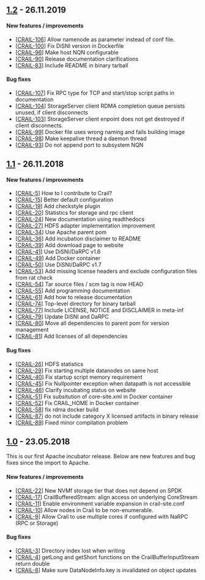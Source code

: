 <!--
{% comment %}
Licensed to the Apache Software Foundation (ASF) under one or more
contributor license agreements.  See the NOTICE file distributed with
this work for additional information regarding copyright ownership.
The ASF licenses this file to You under the Apache License, Version 2.0
(the "License"); you may not use this file except in compliance with
the License.  You may obtain a copy of the License at

   http://www.apache.org/licenses/LICENSE-2.0

Unless required by applicable law or agreed to in writing, software
distributed under the License is distributed on an "AS IS" BASIS,
WITHOUT WARRANTIES OR CONDITIONS OF ANY KIND, either express or implied.
See the License for the specific language governing permissions and
limitations under the License.
{% endcomment %}
-->
## [1.2](https://github.com/apache/incubator-crail/tree/v1.2) - 26.11.2019

#### New features / improvements

* [[CRAIL-106](https://jira.apache.org/jira/projects/CRAIL/issues/CRAIL-106)] Allow namenode as parameter instead of conf file.
* [[CRAIL-100](https://jira.apache.org/jira/projects/CRAIL/issues/CRAIL-100)] Fix DiSNI version in Dockerfile
* [[CRAIL-96](https://jira.apache.org/jira/projects/CRAIL/issues/CRAIL-96)]   Make host NQN configurable
* [[CRAIL-90](https://jira.apache.org/jira/projects/CRAIL/issues/CRAIL-90)]   Release documentation clarifications
* [[CRAIL-83](https://jira.apache.org/jira/projects/CRAIL/issues/CRAIL-83)]   Include README in binary tarball



#### Bug fixes

* [[CRAIL-107](https://jira.apache.org/jira/projects/CRAIL/issues/CRAIL-107)] Fix RPC type for TCP and start/stop script paths in documentation
* [[CRAIL-104](https://jira.apache.org/jira/projects/CRAIL/issues/CRAIL-104)] StorageServer client RDMA completion queue persists unused, if client disconnects
* [[CRAIL-103](https://jira.apache.org/jira/projects/CRAIL/issues/CRAIL-103)] StorageServer client enpoint does not get destroyed if client disconnects.
* [[CRAIL-99](https://jira.apache.org/jira/projects/CRAIL/issues/CRAIL-99)]   Docker file uses wrong naming and fails building image
* [[CRAIL-98](https://jira.apache.org/jira/projects/CRAIL/issues/CRAIL-98)]   Make keepalive thread a daemon thread
* [[CRAIL-93](https://jira.apache.org/jira/projects/CRAIL/issues/CRAIL-93)]   Do not append port to subsystem NQN



## [1.1](https://github.com/apache/incubator-crail/tree/v1.1) - 26.11.2018

#### New features / improvements

* [[CRAIL-5](https://jira.apache.org/jira/projects/CRAIL/issues/CRAIL-5)] How to I contribute to Crail?
* [[CRAIL-15](https://jira.apache.org/jira/projects/CRAIL/issues/CRAIL-15)] Better default configuration
* [[CRAIL-19](https://jira.apache.org/jira/projects/CRAIL/issues/CRAIL-19)] Add checkstyle plugin
* [[CRAIL-20](https://jira.apache.org/jira/projects/CRAIL/issues/CRAIL-20)] Statistics for storage and rpc client
* [[CRAIL-24](https://jira.apache.org/jira/projects/CRAIL/issues/CRAIL-24)] New documentation using readthedocs
* [[CRAIL-27](https://jira.apache.org/jira/projects/CRAIL/issues/CRAIL-27)] HDFS adapter implementation improvement
* [[CRAIL-34](https://jira.apache.org/jira/projects/CRAIL/issues/CRAIL-34)] Use Apache parent pom
* [[CRAIL-36](https://jira.apache.org/jira/projects/CRAIL/issues/CRAIL-36)] Add incubation disclaimer to README
* [[CRAIL-39](https://jira.apache.org/jira/projects/CRAIL/issues/CRAIL-39)] Add download page to website
* [[CRAIL-41](https://jira.apache.org/jira/projects/CRAIL/issues/CRAIL-41)] Use DiSNI/DaRPC v1.6
* [[CRAIL-49](https://jira.apache.org/jira/projects/CRAIL/issues/CRAIL-49)] Add Docker container
* [[CRAIL-50](https://jira.apache.org/jira/projects/CRAIL/issues/CRAIL-50)] Use DiSNI/DaRPC v1.7
* [[CRAIL-53](https://jira.apache.org/jira/projects/CRAIL/issues/CRAIL-53)] Add missing license headers and exclude configuration files from rat check
* [[CRAIL-54](https://jira.apache.org/jira/projects/CRAIL/issues/CRAIL-54)] Tar source files / scm tag is now HEAD
* [[CRAIL-55](https://jira.apache.org/jira/projects/CRAIL/issues/CRAIL-55)] Add programming documentation
* [[CRAIL-61](https://jira.apache.org/jira/projects/CRAIL/issues/CRAIL-61)] Add how to release documentation
* [[CRAIL-74](https://jira.apache.org/jira/projects/CRAIL/issues/CRAIL-74)] Top-level directory for binary tarball
* [[CRAIL-77](https://jira.apache.org/jira/projects/CRAIL/issues/CRAIL-77)] Include LICENSE, NOTICE and DISCLAIMER in meta-inf
* [[CRAIL-79](https://jira.apache.org/jira/projects/CRAIL/issues/CRAIL-79)] Update DiSNI and DaRPC
* [[CRAIL-80](https://jira.apache.org/jira/projects/CRAIL/issues/CRAIL-80)] Move all dependencies to parent pom for version management
* [[CRAIL-81](https://jira.apache.org/jira/projects/CRAIL/issues/CRAIL-81)] Add licenses of all dependencies



#### Bug fixes

* [[CRAIL-26](https://jira.apache.org/jira/projects/CRAIL/issues/CRAIL-26)] HDFS statistics
* [[CRAIL-29](https://jira.apache.org/jira/projects/CRAIL/issues/CRAIL-29)] Fix starting multiple datanodes on same host
* [[CRAIL-40](https://jira.apache.org/jira/projects/CRAIL/issues/CRAIL-40)] Fix startup script memory requirement
* [[CRAIL-45](https://jira.apache.org/jira/projects/CRAIL/issues/CRAIL-45)] Fix Nullpointer exception when datapath is not accessible
* [[CRAIL-46](https://jira.apache.org/jira/projects/CRAIL/issues/CRAIL-46)] Clarify incubating status on website
* [[CRAIL-51](https://jira.apache.org/jira/projects/CRAIL/issues/CRAIL-51)] Fix subsitution of core-site.xml in Docker container
* [[CRAIL-52](https://jira.apache.org/jira/projects/CRAIL/issues/CRAIL-52)] Fix CRAIL_HOME in Docker container
* [[CRAIL-58](https://jira.apache.org/jira/projects/crail/issues/crail-58)] fix rdma docker build
* [[CRAIL-87](https://jira.apache.org/jira/projects/crail/issues/crail-87)] do not include category X licensed artifacts in binary release
* [[CRAIL-89](https://jira.apache.org/jira/projects/CRAIL/issues/CRAIL-89)] Fixed minor compilation problem

## [1.0](https://github.com/apache/incubator-crail/tree/v1.0) - 23.05.2018

This is our first Apache incubator release. Below are new features and bug fixes since the import to Apache.

#### New features / improvements

* [[CRAIL-22](https://issues.apache.org/jira/projects/CRAIL/issues/CRAIL-22)] New NVMf storage tier that does not depend on SPDK
* [[CRAIL-17](https://issues.apache.org/jira/projects/CRAIL/issues/CRAIL-17)] CrailBufferedStream: align access on underlying CoreStream
* [[CRAIL-11](https://issues.apache.org/jira/projects/CRAIL/issues/CRAIL-11)] Enable environment variable expansion in crail-site.conf
* [[CRAIL-10](https://issues.apache.org/jira/projects/CRAIL/issues/CRAIL-10)] Allow nodes in Crail to be non-enumerable.
* [[CRAIL-9](https://issues.apache.org/jira/projects/CRAIL/issues/CRAIL-9)] Allow Crail to use multiple cores if configured with NaRPC (RPC or Storage)

#### Bug fixes

* [[CRAIL-3](https://issues.apache.org/jira/projects/CRAIL/issues/CRAIL-3)] Directory index lost when writing
* [[CRAIL-4](https://issues.apache.org/jira/projects/CRAIL/issues/CRAIL-4)] getLong and getShort functions on the CrailBufferInputStream return double
* [[CRAIL-8](https://issues.apache.org/jira/projects/CRAIL/issues/CRAIL-8)] Make sure DataNodeInfo.key is invalidated on object updates
